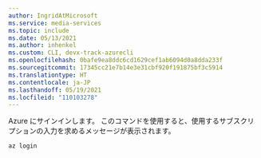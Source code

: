 ```yaml
---
author: IngridAtMicrosoft
ms.service: media-services
ms.topic: include
ms.date: 05/13/2021
ms.author: inhenkel
ms.custom: CLI, devx-track-azurecli
ms.openlocfilehash: 0bafe9ea8ddc6cd1629cef1ab6094d0a8dda233f
ms.sourcegitcommit: 17345cc21e7b14e3e31cbf920f191875bf3c5914
ms.translationtype: HT
ms.contentlocale: ja-JP
ms.lasthandoff: 05/19/2021
ms.locfileid: "110103278"
---
```

<!--Sign in to Azure CLI-->

Azure にサインインします。  このコマンドを使用すると、使用するサブスクリプションの入力を求めるメッセージが表示されます。

```azurecli
az login
```
